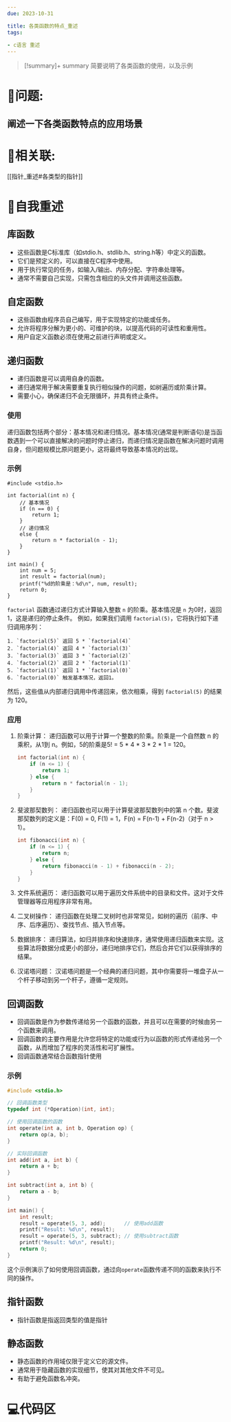 ```yaml
---
due: 2023-10-31 

title: 各类函数的特点_重述
tags:
 
- c语言 重述
---
```



> [!summary]+ summary
> 简要说明了各类函数的使用，以及示例


# 🤔问题:
## 阐述一下各类函数特点的应用场景




# 🤔相关联:
[[指针_重述#各类型的指针]]



# 📘自我重述
## 库函数
- 这些函数是C标准库（如stdio.h、stdlib.h、string.h等）中定义的函数。
- 它们是预定义的，可以直接在C程序中使用。
- 用于执行常见的任务，如输入/输出、内存分配、字符串处理等。
- 通常不需要自己实现，只需包含相应的头文件并调用这些函数。

## 自定函数
- 这些函数由程序员自己编写，用于实现特定的功能或任务。
- 允许将程序分解为更小的、可维护的块，以提高代码的可读性和重用性。
- 用户自定义函数必须在使用之前进行声明或定义。

## 递归函数
 - 递归函数是可以调用自身的函数。
- 递归通常用于解决需要重复执行相似操作的问题，如树遍历或阶乘计算。
- 需要小心，确保递归不会无限循环，并具有终止条件。

### 使用
递归函数包括两个部分：基本情况和递归情况。基本情况(通常是判断语句)是当函数遇到一个可以直接解决的问题时停止递归，而递归情况是函数在解决问题时调用自身，但问题规模比原问题更小，这将最终导致基本情况的出现。
### 示例
```
#include <stdio.h>

int factorial(int n) {
    // 基本情况
    if (n == 0) {
        return 1;
    }
    // 递归情况
    else {
        return n * factorial(n - 1);
    }
}

int main() {
    int num = 5;
    int result = factorial(num);
    printf("%d的阶乘是：%d\n", num, result);
    return 0;
}
```
`factorial` 函数通过递归方式计算输入整数 `n` 的阶乘。基本情况是 `n` 为0时，返回1，这是递归的停止条件。
例如，如果我们调用 `factorial(5)`，它将执行如下递归调用序列：
```
1. `factorial(5)` 返回 5 * `factorial(4)`
2. `factorial(4)` 返回 4 * `factorial(3)`
3. `factorial(3)` 返回 3 * `factorial(2)`
4. `factorial(2)` 返回 2 * `factorial(1)`
5. `factorial(1)` 返回 1 * `factorial(0)`
6. `factorial(0)` 触发基本情况，返回1。
```
然后，这些值从内部递归调用中传递回来，依次相乘，得到 `factorial(5)` 的结果为 120。

### 应用
1. 阶乘计算：
   递归函数可以用于计算一个整数的阶乘。阶乘是一个自然数 n 的乘积，从1到 n。例如，5的阶乘是5! = 5 * 4 * 3 * 2 * 1 = 120。

   ```c
   int factorial(int n) {
       if (n <= 1) {
           return 1;
       } else {
           return n * factorial(n - 1);
       }
   }
   ```

2. 斐波那契数列：
   递归函数也可以用于计算斐波那契数列中的第 n 个数。斐波那契数列的定义是：F(0) = 0, F(1) = 1，F(n) = F(n-1) + F(n-2)（对于 n > 1）。

   ```c
   int fibonacci(int n) {
       if (n <= 1) {
           return n;
       } else {
           return fibonacci(n - 1) + fibonacci(n - 2);
       }
   }
   ```

3. 文件系统遍历：
   递归函数可以用于遍历文件系统中的目录和文件。这对于文件管理器等应用程序非常有用。

4. 二叉树操作：
   递归函数在处理二叉树时也非常常见，如树的遍历（前序、中序、后序遍历）、查找节点、插入节点等。

5. 数据排序：
   递归算法，如归并排序和快速排序，通常使用递归函数来实现。这些算法将数据分成更小的部分，递归地排序它们，然后合并它们以获得排序的结果。

6. 汉诺塔问题：
   汉诺塔问题是一个经典的递归问题，其中你需要将一堆盘子从一个杆子移动到另一个杆子，遵循一定规则。

## 回调函数
- 回调函数是作为参数传递给另一个函数的函数，并且可以在需要的时候由另一个函数来调用。
- 回调函数的主要作用是允许您将特定的功能或行为以函数的形式传递给另一个函数，从而增加了程序的灵活性和可扩展性。
- 回调函数通常结合函数指针使用
### 示例
```c
#include <stdio.h>

// 回调函数类型
typedef int (*Operation)(int, int);

// 使用回调函数的函数
int operate(int a, int b, Operation op) {
    return op(a, b);
}

// 实际回调函数
int add(int a, int b) {
    return a + b;
}

int subtract(int a, int b) {
    return a - b;
}

int main() {
    int result;
    result = operate(5, 3, add);      // 使用add函数
    printf("Result: %d\n", result);
    result = operate(5, 3, subtract); // 使用subtract函数
    printf("Result: %d\n", result);
    return 0;
}

```
这个示例演示了如何使用回调函数，通过向`operate`函数传递不同的函数来执行不同的操作。
## 指针函数
- 指针函数是指返回类型的值是指针

## 静态函数
- 静态函数的作用域仅限于定义它的源文件。
- 通常用于隐藏函数的实现细节，使其对其他文件不可见。
- 有助于避免函数名冲突。

# 💻代码区